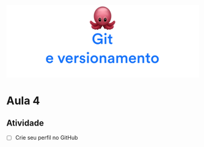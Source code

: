 <div align="center">
<img  src="../images/h/3.png" alt="Git e versionamento">
</div>

# Aula 4

## Atividade

- [ ] Crie seu perfil no GitHub
